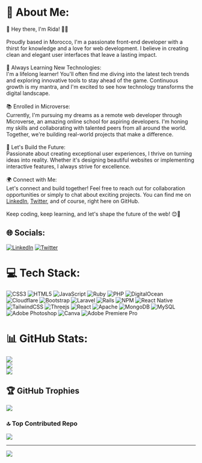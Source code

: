 # 💫 About Me:
👋 Hey there, I'm Rida! 👩‍💻<br><br>Proudly based in Morocco, I'm a passionate front-end developer with a thirst for knowledge and a love for web development. I believe in creating clean and elegant user interfaces that leave a lasting impact.<br><br>🌱 Always Learning New Technologies:<br>I'm a lifelong learner! You'll often find me diving into the latest tech trends and exploring innovative tools to stay ahead of the game. Continuous growth is my mantra, and I'm excited to see how technology transforms the digital landscape.<br><br>📚 Enrolled in Microverse:<br>Currently, I'm pursuing my dreams as a remote web developer through Microverse, an amazing online school for aspiring developers. I'm honing my skills and collaborating with talented peers from all around the world. Together, we're building real-world projects that make a difference.<br><br>🚀 Let's Build the Future:<br>Passionate about creating exceptional user experiences, I thrive on turning ideas into reality. Whether it's designing beautiful websites or implementing interactive features, I always strive for excellence.<br><br>🌍 Connect with Me:<br>Let's connect and build together! Feel free to reach out for collaboration opportunities or simply to chat about exciting projects. You can find me on <a href="https://www.linkedin.com/in/rida-ajroudi/">LinkedIn</a>, <a href="https://twitter.com/RidaAjroudi">Twitter</a>, and of course, right here on GitHub.<br><br>Keep coding, keep learning, and let's shape the future of the web! 😊🚀


## 🌐 Socials:
[![LinkedIn](https://img.shields.io/badge/LinkedIn-%230077B5.svg?logo=linkedin&logoColor=white)](https://linkedin.com/in/rida-ajroudi) [![Twitter](https://img.shields.io/badge/Twitter-%231DA1F2.svg?logo=Twitter&logoColor=white)](https://twitter.com/RidaAjroudi) 

# 💻 Tech Stack:
![CSS3](https://img.shields.io/badge/css3-%231572B6.svg?style=for-the-badge&logo=css3&logoColor=white) ![HTML5](https://img.shields.io/badge/html5-%23E34F26.svg?style=for-the-badge&logo=html5&logoColor=white) ![JavaScript](https://img.shields.io/badge/javascript-%23323330.svg?style=for-the-badge&logo=javascript&logoColor=%23F7DF1E) ![Ruby](https://img.shields.io/badge/ruby-%23CC342D.svg?style=for-the-badge&logo=ruby&logoColor=white) ![PHP](https://img.shields.io/badge/php-%23777BB4.svg?style=for-the-badge&logo=php&logoColor=white) ![DigitalOcean](https://img.shields.io/badge/DigitalOcean-%230167ff.svg?style=for-the-badge&logo=digitalOcean&logoColor=white) ![Cloudflare](https://img.shields.io/badge/Cloudflare-F38020?style=for-the-badge&logo=Cloudflare&logoColor=white) ![Bootstrap](https://img.shields.io/badge/bootstrap-%23563D7C.svg?style=for-the-badge&logo=bootstrap&logoColor=white) ![Laravel](https://img.shields.io/badge/laravel-%23FF2D20.svg?style=for-the-badge&logo=laravel&logoColor=white) ![Rails](https://img.shields.io/badge/rails-%23CC0000.svg?style=for-the-badge&logo=ruby-on-rails&logoColor=white) ![NPM](https://img.shields.io/badge/NPM-%23000000.svg?style=for-the-badge&logo=npm&logoColor=white) ![React Native](https://img.shields.io/badge/react_native-%2320232a.svg?style=for-the-badge&logo=react&logoColor=%2361DAFB) ![TailwindCSS](https://img.shields.io/badge/tailwindcss-%2338B2AC.svg?style=for-the-badge&logo=tailwind-css&logoColor=white) ![Threejs](https://img.shields.io/badge/threejs-black?style=for-the-badge&logo=three.js&logoColor=white) ![React](https://img.shields.io/badge/react-%2320232a.svg?style=for-the-badge&logo=react&logoColor=%2361DAFB) ![Apache](https://img.shields.io/badge/apache-%23D42029.svg?style=for-the-badge&logo=apache&logoColor=white) ![MongoDB](https://img.shields.io/badge/MongoDB-%234ea94b.svg?style=for-the-badge&logo=mongodb&logoColor=white) ![MySQL](https://img.shields.io/badge/mysql-%2300f.svg?style=for-the-badge&logo=mysql&logoColor=white) ![Adobe Photoshop](https://img.shields.io/badge/adobephotoshop-%2331A8FF.svg?style=for-the-badge&logo=adobephotoshop&logoColor=white) ![Canva](https://img.shields.io/badge/Canva-%2300C4CC.svg?style=for-the-badge&logo=Canva&logoColor=white) ![Adobe Premiere Pro](https://img.shields.io/badge/Adobe%20Premiere%20Pro-9999FF.svg?style=for-the-badge&logo=Adobe%20Premiere%20Pro&logoColor=white)
# 📊 GitHub Stats:
![](https://github-readme-stats.vercel.app/api?username=AjroudiRida&theme=radical&hide_border=false&include_all_commits=true&count_private=true)<br/>
![](https://github-readme-streak-stats.herokuapp.com/?user=AjroudiRida&theme=radical&hide_border=false)<br/>
![](https://github-readme-stats.vercel.app/api/top-langs/?username=AjroudiRida&theme=radical&hide_border=false&include_all_commits=true&count_private=true&layout=compact)

## 🏆 GitHub Trophies
![](https://github-profile-trophy.vercel.app/?username=AjroudiRida&theme=radical&no-frame=false&no-bg=false&margin-w=4)

### 🔝 Top Contributed Repo
![](https://github-contributor-stats.vercel.app/api?username=AjroudiRida&limit=5&theme=radical&combine_all_yearly_contributions=true)

---
[![](https://visitcount.itsvg.in/api?id=AjroudiRida&icon=0&color=0)](https://visitcount.itsvg.in)

<!-- Proudly created with GPRM ( https://gprm.itsvg.in ) -->
